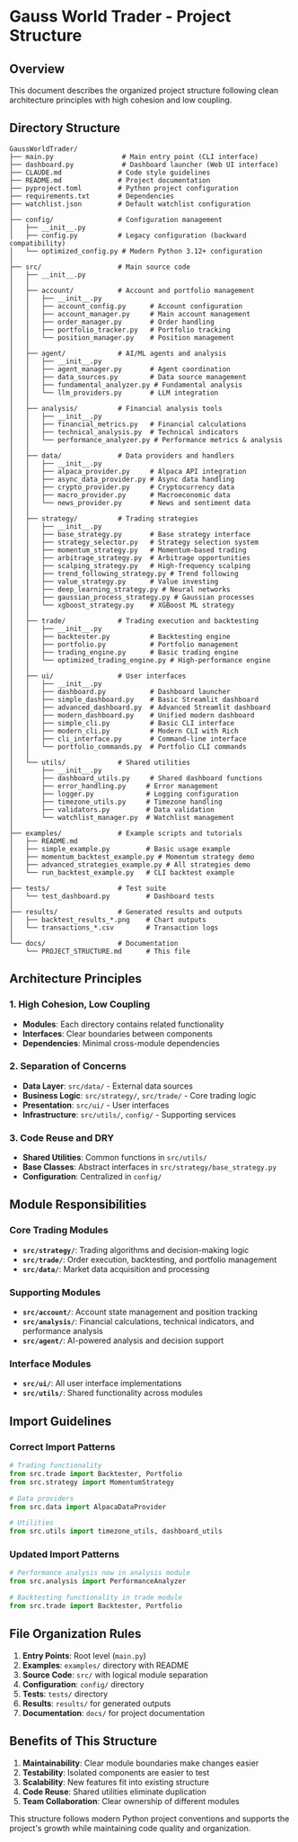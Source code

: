 # Gauss World Trader - Project Structure

## Overview

This document describes the organized project structure following clean architecture principles with high cohesion and low coupling.

## Directory Structure

```
GaussWorldTrader/
├── main.py                 # Main entry point (CLI interface)
├── dashboard.py            # Dashboard launcher (Web UI interface)
├── CLAUDE.md              # Code style guidelines
├── README.md              # Project documentation
├── pyproject.toml         # Python project configuration
├── requirements.txt       # Dependencies
├── watchlist.json         # Default watchlist configuration
│
├── config/                # Configuration management
│   ├── __init__.py
│   ├── config.py          # Legacy configuration (backward compatibility)
│   └── optimized_config.py # Modern Python 3.12+ configuration
│
├── src/                   # Main source code
│   ├── __init__.py
│   │
│   ├── account/           # Account and portfolio management
│   │   ├── __init__.py
│   │   ├── account_config.py      # Account configuration
│   │   ├── account_manager.py     # Main account management
│   │   ├── order_manager.py       # Order handling
│   │   ├── portfolio_tracker.py   # Portfolio tracking
│   │   └── position_manager.py    # Position management
│   │
│   ├── agent/             # AI/ML agents and analysis
│   │   ├── __init__.py
│   │   ├── agent_manager.py       # Agent coordination
│   │   ├── data_sources.py        # Data source management
│   │   ├── fundamental_analyzer.py # Fundamental analysis
│   │   └── llm_providers.py       # LLM integration
│   │
│   ├── analysis/          # Financial analysis tools
│   │   ├── __init__.py
│   │   ├── financial_metrics.py   # Financial calculations
│   │   ├── technical_analysis.py  # Technical indicators
│   │   └── performance_analyzer.py # Performance metrics & analysis
│   │
│   ├── data/              # Data providers and handlers
│   │   ├── __init__.py
│   │   ├── alpaca_provider.py     # Alpaca API integration
│   │   ├── async_data_provider.py # Async data handling
│   │   ├── crypto_provider.py     # Cryptocurrency data
│   │   ├── macro_provider.py      # Macroeconomic data
│   │   └── news_provider.py       # News and sentiment data
│   │
│   ├── strategy/          # Trading strategies
│   │   ├── __init__.py
│   │   ├── base_strategy.py       # Base strategy interface
│   │   ├── strategy_selector.py   # Strategy selection system
│   │   ├── momentum_strategy.py   # Momentum-based trading
│   │   ├── arbitrage_strategy.py  # Arbitrage opportunities
│   │   ├── scalping_strategy.py   # High-frequency scalping
│   │   ├── trend_following_strategy.py # Trend following
│   │   ├── value_strategy.py      # Value investing
│   │   ├── deep_learning_strategy.py # Neural networks
│   │   ├── gaussian_process_strategy.py # Gaussian processes
│   │   └── xgboost_strategy.py    # XGBoost ML strategy
│   │
│   ├── trade/             # Trading execution and backtesting
│   │   ├── __init__.py
│   │   ├── backtester.py          # Backtesting engine
│   │   ├── portfolio.py           # Portfolio management
│   │   ├── trading_engine.py      # Basic trading engine
│   │   └── optimized_trading_engine.py # High-performance engine
│   │
│   ├── ui/                # User interfaces
│   │   ├── __init__.py
│   │   ├── dashboard.py           # Dashboard launcher
│   │   ├── simple_dashboard.py    # Basic Streamlit dashboard
│   │   ├── advanced_dashboard.py  # Advanced Streamlit dashboard
│   │   ├── modern_dashboard.py    # Unified modern dashboard
│   │   ├── simple_cli.py          # Basic CLI interface
│   │   ├── modern_cli.py          # Modern CLI with Rich
│   │   ├── cli_interface.py       # Command-line interface
│   │   └── portfolio_commands.py  # Portfolio CLI commands
│   │
│   └── utils/             # Shared utilities
│       ├── __init__.py
│       ├── dashboard_utils.py     # Shared dashboard functions
│       ├── error_handling.py     # Error management
│       ├── logger.py             # Logging configuration
│       ├── timezone_utils.py     # Timezone handling
│       ├── validators.py         # Data validation
│       └── watchlist_manager.py  # Watchlist management
│
├── examples/              # Example scripts and tutorials
│   ├── README.md
│   ├── simple_example.py         # Basic usage example
│   ├── momentum_backtest_example.py # Momentum strategy demo
│   ├── advanced_strategies_example.py # All strategies demo
│   └── run_backtest_example.py   # CLI backtest example
│
├── tests/                 # Test suite
│   └── test_dashboard.py         # Dashboard tests
│
├── results/               # Generated results and outputs
│   ├── backtest_results_*.png    # Chart outputs
│   └── transactions_*.csv        # Transaction logs
│
└── docs/                  # Documentation
    └── PROJECT_STRUCTURE.md      # This file
```

## Architecture Principles

### 1. High Cohesion, Low Coupling
- **Modules**: Each directory contains related functionality
- **Interfaces**: Clear boundaries between components
- **Dependencies**: Minimal cross-module dependencies

### 2. Separation of Concerns
- **Data Layer**: `src/data/` - External data sources
- **Business Logic**: `src/strategy/`, `src/trade/` - Core trading logic
- **Presentation**: `src/ui/` - User interfaces
- **Infrastructure**: `src/utils/`, `config/` - Supporting services

### 3. Code Reuse and DRY
- **Shared Utilities**: Common functions in `src/utils/`
- **Base Classes**: Abstract interfaces in `src/strategy/base_strategy.py`
- **Configuration**: Centralized in `config/`

## Module Responsibilities

### Core Trading Modules
- **`src/strategy/`**: Trading algorithms and decision-making logic
- **`src/trade/`**: Order execution, backtesting, and portfolio management
- **`src/data/`**: Market data acquisition and processing

### Supporting Modules
- **`src/account/`**: Account state management and position tracking
- **`src/analysis/`**: Financial calculations, technical indicators, and performance analysis
- **`src/agent/`**: AI-powered analysis and decision support

### Interface Modules
- **`src/ui/`**: All user interface implementations
- **`src/utils/`**: Shared functionality across modules

## Import Guidelines

### Correct Import Patterns
```python
# Trading functionality
from src.trade import Backtester, Portfolio
from src.strategy import MomentumStrategy

# Data providers
from src.data import AlpacaDataProvider

# Utilities
from src.utils import timezone_utils, dashboard_utils
```

### Updated Import Patterns
```python
# Performance analysis now in analysis module
from src.analysis import PerformanceAnalyzer

# Backtesting functionality in trade module
from src.trade import Backtester, Portfolio
```

## File Organization Rules

1. **Entry Points**: Root level (`main.py`)
2. **Examples**: `examples/` directory with README
3. **Source Code**: `src/` with logical module separation
4. **Configuration**: `config/` directory
5. **Tests**: `tests/` directory
6. **Results**: `results/` for generated outputs
7. **Documentation**: `docs/` for project documentation

## Benefits of This Structure

1. **Maintainability**: Clear module boundaries make changes easier
2. **Testability**: Isolated components are easier to test
3. **Scalability**: New features fit into existing structure
4. **Code Reuse**: Shared utilities eliminate duplication
5. **Team Collaboration**: Clear ownership of different modules

This structure follows modern Python project conventions and supports the project's growth while maintaining code quality and organization.